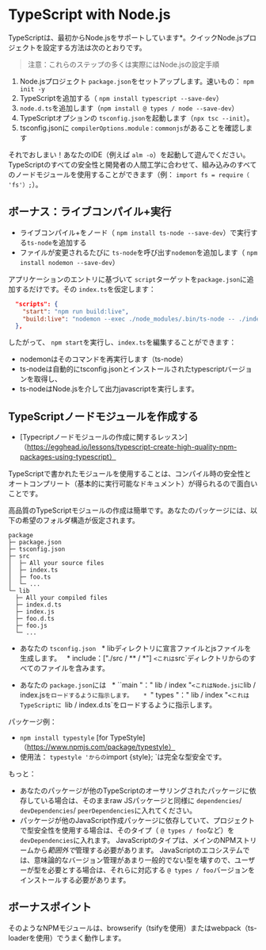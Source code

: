 # TypeScript with Node.js
TypeScriptは、最初からNode.jsをサポートしています*。クイックNode.jsプロジェクトを設定する方法は次のとおりです。

> 注意：これらのステップの多くは実際にはNode.jsの設定手順

1. Node.jsプロジェクト `package.json`をセットアップします。速いもの： `npm init -y`
1. TypeScriptを追加する（ `npm install typescript --save-dev`）
1. `node.d.ts`を追加します（`npm install @ types / node --save-dev`）
1. TypeScriptオプションの `tsconfig.json`を起動します（`npx tsc --init`）。
1. tsconfig.jsonに `compilerOptions.module：commonjs`があることを確認します

それでおしまい！あなたのIDE（例えば `alm -o`）を起動して遊んでください。 TypeScriptのすべての安全性と開発者の人間工学に合わせて、組み込みのすべてのノードモジュールを使用することができます（例： `import fs = require（ 'fs'）;`）。

## ボーナス：ライブコンパイル+実行
* ライブコンパイル+をノード（ `npm install ts-node --save-dev`）で実行する`ts-node`を追加する
* ファイルが変更されるたびに `ts-node`を呼び出す`nodemon`を追加します（ `npm install nodemon --save-dev`）

アプリケーションのエントリに基づいて `script`ターゲットを`package.json`に追加するだけです。その `index.ts`を仮定します：

```json
  "scripts": {
    "start": "npm run build:live",
    "build:live": "nodemon --exec ./node_modules/.bin/ts-node -- ./index.ts"
  },
```

したがって、 `npm start`を実行し、`index.ts`を編集することができます：

* nodemonはそのコマンドを再実行します（ts-node）
* ts-nodeは自動的にtsconfig.jsonとインストールされたtypescriptバージョンを取得し、
* ts-nodeはNode.jsを介して出力javascriptを実行します。

## TypeScriptノードモジュールを作成する

* [Typecriptノードモジュールの作成に関するレッスン]（https://egghead.io/lessons/typescript-create-high-quality-npm-packages-using-typescript）

TypeScriptで書かれたモジュールを使用することは、コンパイル時の安全性とオートコンプリート（基本的に実行可能なドキュメント）が得られるので面白いことです。

高品質のTypeScriptモジュールの作成は簡単です。あなたのパッケージには、以下の希望のフォルダ構造が仮定されます。

```text
package
├─ package.json
├─ tsconfig.json
├─ src
│  ├─ All your source files
│  ├─ index.ts
│  ├─ foo.ts
│  └─ ...
└─ lib
  ├─ All your compiled files
  ├─ index.d.ts
  ├─ index.js
  ├─ foo.d.ts
  ├─ foo.js
  └─ ...
```


* あなたの `tsconfig.json`
  * libディレクトリに宣言ファイルとjsファイルを生成します。
  * include：["./src / ** / *"] `<これは`src`ディレクトリからのすべてのファイルを含みます。

* あなたの `package.json`には
  * ``main "：" lib / index "` <これはNode.jsに `lib / index.js`をロードするように指示します。
  * `" types "：" lib / index "`<これはTypeScriptに `lib / index.d.ts`をロードするように指示します。


パッケージ例：
* `npm install typestyle` [for TypeStyle]（https://www.npmjs.com/package/typestyle）
* 使用法： `typestyle 'からの`import {style}; `は完全な型安全です。

もっと：

* あなたのパッケージが他のTypeScriptのオーサリングされたパッケージに依存している場合は、そのままraw JSパッケージと同様に `dependencies`/` devDependencies`/ `peerDependencies`に入れてください。
* パッケージが他のJavaScript作成パッケージに依存していて、プロジェクトで型安全性を使用する場合は、そのタイプ（ `@ types / foo`など）を`devDependencies`に入れます。 JavaScriptのタイプは、メインのNPMストリームから*範囲外で*管理する必要があります。 JavaScriptのエコシステムでは、意味論的なバージョン管理があまり一般的でない型を壊すので、ユーザーが型を必要とする場合は、それらに対応する `@ types / foo`バージョンをインストールする必要があります。

## ボーナスポイント

そのようなNPMモジュールは、browserify（tsifyを使用）またはwebpack（ts-loaderを使用）でうまく動作します。
